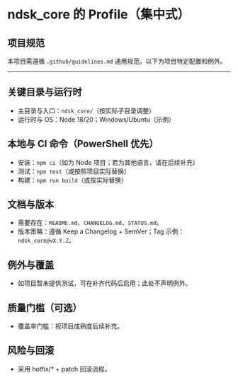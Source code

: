 # ndsk_core 的 Profile（集中式）

## 项目规范
本项目需遵循 `.github/guidelines.md` 通用规范。以下为项目特定配置和例外。

---

## 关键目录与运行时
- 主目录与入口：`ndsk_core/`（按实际子目录调整）
- 运行时与 OS：Node 18/20；Windows/Ubuntu（示例）

## 本地与 CI 命令（PowerShell 优先）
- 安装：`npm ci`（如为 Node 项目；若为其他语言，请在后续补充）
- 测试：`npm test`（或按照项目实际替换）
- 构建：`npm run build`（或按实际替换）

## 文档与版本
- 需要存在：`README.md`、`CHANGELOG.md`、`STATUS.md`。
- 版本策略：遵循 Keep a Changelog + SemVer；Tag 示例：`ndsk_core@vX.Y.Z`。

## 例外与覆盖
- 如项目暂未提供测试，可在补齐代码后启用；此处不声明例外。

## 质量门槛（可选）
- 覆盖率门槛：视项目成熟度后续补充。

## 风险与回滚
- 采用 hotfix/* + patch 回滚流程。
